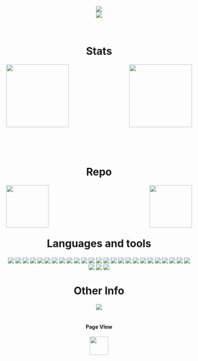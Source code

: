 
<html>
<div width="100%" align="center">
 <img align="center" src="https://capsule-render.vercel.app/api?type=waving&color=gradient&height=300&section=header&text=Roykesydone&fontSize=90&customColorList=24"/>
 </div> 
<div width="100%" align="center">
<a align="center" href="https://github.com/Roykesydon" title="Spotify"><img align="center" src="https://spotify-github-profile.vercel.app/api/view?uid=hp6qzx9akiuwqnqjapic1yr1b&cover_image=true&theme=default"></a>
 </div> 
<br /><br />

<div width="100%" >
  <h1 align="center">Stats</h1>
  <a align="" href="https://github.com/Roykesydon" title=""><img align="" height="170" src="https://github-readme-stats.vercel.app/api/top-langs/?username=Roykesydon&layout=compact&theme=tokyonight&show_icons=true"></a>
  <a align="" href="https://github.com/Roykesydon" title=""><img align="right" height="170" src="https://github-readme-stats.vercel.app/api?username=Roykesydon&theme=tokyonight&show_icons=true"></a>
</div> 

<br/><br/><br/>

<div width="100%" align="center">
  <h1 align="center">Repo</h1>
  <a align="left" href="https://github.com/Roykesydon/WeAreFamily" title="WeAreFamily"><img align="left" height="115" src="https://github-readme-stats.vercel.app/api/pin/?username=Roykesydon&repo=WeAreFamily&theme=react&border_color=61dafb&border_radius=10"></a>
  <a align="right" href="https://github.com/Roykesydon/StellarTrack" title="StellarTrack"><img align="right" height="115" src="https://github-readme-stats.vercel.app/api/pin/?username=Roykesydon&repo=StellarTrack&theme=react&border_color=61dafb&border_radius=10"></a>
</div> 
<br/><br/><br/><br/><br/><br/>
<h1 align="center">Languages and tools</h1>
<div align="center"> 
 <img align="center"  src="https://img.shields.io/badge/Python-3776AB?style=for-the-badge&logo=python&logoColor=white">
 <img align="center" src="https://img.shields.io/badge/C%2B%2B-00599C?style=for-the-badge&logo=c%2B%2B&logoColor=white">
 <img align="center" src="https://img.shields.io/badge/JavaScript-323330?style=for-the-badge&logo=javascript&logoColor=F7DF1E">
 <img align="center" src="https://img.shields.io/badge/Java-ED8B00?style=for-the-badge&logo=java&logoColor=white">
  <img align="center" src="	https://img.shields.io/badge/PHP-777BB4?style=for-the-badge&logo=php&logoColor=white">
 <img align="center" src="https://img.shields.io/badge/C-00599C?style=for-the-badge&logo=c&logoColor=white">
 <img align="center" src="https://img.shields.io/badge/PyTorch-EE4C2C?style=for-the-badge&logo=PyTorch&logoColor=white">
 <img align="center" src="https://img.shields.io/badge/Numpy-777BB4?style=for-the-badge&logo=numpy&logoColor=white">
 <img align="center" src="https://img.shields.io/badge/HTML5-E34F26?style=for-the-badge&logo=html5&logoColor=white">
 <img align="center" src="https://img.shields.io/badge/CSS3-1572B6?style=for-the-badge&logo=css3&logoColor=white">
 
 <img align="center" src="https://img.shields.io/badge/Docker-2CA5E0?style=for-the-badge&logo=docker&logoColor=white">
  <img align="center" src="https://img.shields.io/badge/Vue.js-35495E?style=for-the-badge&logo=vuedotjs&logoColor=4FC08D">
 <img align="center" src="https://img.shields.io/badge/Vuetify-1867C0?style=for-the-badge&logo=vuetify&logoColor=white">
 <img align="center" src="https://img.shields.io/badge/Node.js-339933?style=for-the-badge&logo=nodedotjs&logoColor=white">
  <img align="center" src="https://img.shields.io/badge/npm-CB3837?style=for-the-badge&logo=npm&logoColor=white">
  <img align="center" src="https://img.shields.io/badge/OpenCV-27338e?style=for-the-badge&logo=OpenCV&logoColor=white">
 <img align="center" src="https://img.shields.io/badge/Flask-000000?style=for-the-badge&logo=flask&logoColor=white">
 <img align="center" src="https://img.shields.io/badge/MySQL-005C84?style=for-the-badge&logo=mysql&logoColor=white">
  <img align="center" src="https://img.shields.io/badge/MariaDB-003545?style=for-the-badge&logo=mariadb&logoColor=white">
 <img align="center" src="https://img.shields.io/badge/Apache-D22128?style=for-the-badge&logo=Apache&logoColor=white">
 <img align="center" src="https://img.shields.io/badge/Chart.js-FF6384?style=for-the-badge&logo=chartdotjs&logoColor=white">
 <img align="center" src="https://img.shields.io/badge/Laravel-FF2D20?style=for-the-badge&logo=laravel&logoColor=white">
 <img align="center" src="https://img.shields.io/badge/Visual_Studio_Code-0078D4?style=for-the-badge&logo=visual%20studio%20code&logoColor=white">
 <img align="center" src="https://img.shields.io/badge/VIM-%2311AB00.svg?&style=for-the-badge&logo=vim&logoColor=white">
 <img align="center" src="https://img.shields.io/badge/IntelliJIDEA-000000.svg?style=for-the-badge&logo=intellij-idea&logoColor=white">
 <img align="center" src="https://img.shields.io/badge/Google_Cloud-4285F4?style=for-the-badge&logo=google-cloud&logoColor=white">
  <img align="center" src="https://img.shields.io/badge/Xampp-F37623?style=for-the-badge&logo=xampp&logoColor=white">
  <img align="center" src="https://img.shields.io/badge/Heroku-430098?style=for-the-badge&logo=heroku&logoColor=white">
</div>

<h1 align="center">Other Info</h1>
<div align="center">
<a align="center" href="https://steamcommunity.com/profiles/76561198116991781/"><img align="center" src="https://img.shields.io/badge/Steam-000000?style=for-the-badge&logo=steam&logoColor=white"></a></div>

<br/>
<div width="100%" align="center">
 <h4 align="top">Page VIew</h4>
   <img align="center" height="50" src="https://profile-counter.glitch.me/Roykesydon/count.svg">
</div>

</html>
